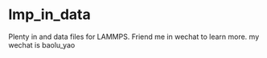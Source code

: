 # lmp_in_data
Plenty in and data files for LAMMPS. 
Friend me in wechat to learn more. 
my wechat is baolu_yao
